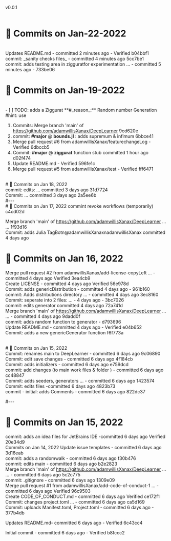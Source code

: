 v0.0.1  <br />  <br />
# &#x1F4C5; Commits on  Jan-22-2022
<br />
Updates README.md - committed 2 minutes ago - Verified  b04bbf1   <br />
commit: _sanity checks files_ - committed 4 minutes ago  5cc7be1   <br />
commit: adds testing area in zigguratfor experimentation  … - committed 5 minutes ago - 733be06   <br />

# &#x1F4C5;  Commits on  Jan-19-2022
 <br />
- [ ]  TODO: adds a Ziggurat  **#_reason_:** Random number Generation #hint: use 

1. Commits: Merge branch 'main' of https://github.com/adamwillisXanax/DeepLearner 9cd620e   <br />
3. commit: **#major** @ __bounds.jl__ : adds supremum & infimum  6bbce41   <br />
4. Merge pull request #6 from adamwillisXanax/featurechangeLog  - Verified  6dbccb5   <br />
5. Commit: **#major** @ __ziggurat__ function stub committed 1 hour ago d02f474   <br />
6. Update README.md - Verified  596fe1c    <br />
7. Merge pull request #5 from adamwillisXanax/test  - Verified  fff6471   <br />
<br />
# &#x1F4C5;  Commits on Jan 18, 2022 <br />
commit: edits:  … committed 3 days ago 31d7724   <br />
Commit:  … committed 3 days ago 2a5ee6b   <br />
#---  <br />
# &#x1F4C5; Commits on Jan 17, 2022 commint revoke workflows (temporarily) c4cd02d   <br />

Merge branch 'main' of https://github.com/adamwillisXanax/DeepLearner …  … 1f93d16   <br />
Commit: adds Julia TagBotn@adamwillisXanaxnadamwillisXanax committed 4 days ago

# &#x1F4C5; Commits on Jan 16, 2022 <br />
Merge pull request #2 from adamwillisXanax/add-license-copyLeft  … - committed 4 days ago Verified  3ea4cb9   <br />
Create LICENSE - committed 4 days ago Verified  56e978d   <br />
Commit: adds genericDistribution - committed 4 days ago - 961b160   <br />
commit: Adds distributions directory  … - committed 4 days ago 3ec8160   <br />
Commit: seperate into 2 files:  … - 4 days ago - 3bc7026   <br />
commit: edits generator committed 4 days ago 72a741d   <br />
Merge branch 'main' of https://github.com/adamwillisXanax/DeepLearner …  … -  committed 4 days ago 9dadd0f   <br />
commit: adds random function to generator - d793696   <br />
Update README.md - committed 4 days ago - Verified  e04b652   <br />
Commit: adds a new genericGenerator function f6f773a   <br />

<br />
# &#x1F4C5; Commits on Jan 15, 2022 <br />
Commit: renames main to DeepLearner - committed 6 days ago 9c06890   <br />
Commit: edit save changes - committed 6 days ago 4f184cb   <br />
Commit: adds initializers - committed 6 days ago e759dcd   <br />
commit: add changes (to main work files & folder ) - committed 6 days ago cc48847   <br />
Commit: adds seeders, generators  … - committed 6 days ago 1423574   <br />
Commit: edits files -committed 6 days ago 4823b73   <br />
commit - initial: adds Comments - committed 6 days ago 822dc37   <br />

#---

# &#x1F4C5; Commits on Jan 15, 2022
commit: adds an idea files for JetBrains IDE -committed 6 days ago
Verified  20e34d9  
Commits on Jan 14, 2022
Update issue templates - committed 6 days ago 3d16eab   <br />
commit: adds a randomwalk - committed 6 days ago f30b476   <br />
commit: edits main - committed 6 days ago b2e2823   <br />
Merge branch 'main' of https://github.com/adamwillisXanax/DeepLearner …  … - committed 6 days ago 5c2c775  <br /> 
commit: .gitignore - committed 6 days ago 1309e09   <br />
Merge pull request #1 from adamwillisXanax/add-code-of-conduct-1  … - committed 6 days ago Verified  96c9503  <br /> 
Create CODE_OF_CONDUCT.md - committed 6 days ago Verified  ce172f1  <br /> 
Commit: changes project.toml  … - committed 6 days ago ca5d169   <br />
Commit: uploads Manifest.toml, Project.toml - committed 6 days ago - 377b4db   <br />

Updates README.md-  committed 6 days ago - Verified  6c43cc4   <br />

Initial commit - committed 6 days ago - Verified  b8fccc2   <br />



